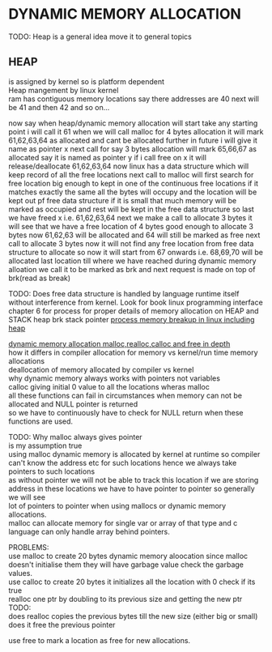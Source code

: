 # DYNAMIC MEMORY ALLOCATION

TODO: Heap is a general idea move it to general topics  
## HEAP
is assigned by kernel so is platform dependent  
Heap mangement by linux kernel  
ram has contiguous memory locations say there addresses are
40 next will be 41 and then 42 and so on...

now say when heap/dynamic memory allocation will start take any starting point
i will call it 61
when we will call malloc for 4 bytes allocation 
it will mark 61,62,63,64 as allocated and cant be allocated further in future i will give it name as pointer x
next call for say 3 bytes allocation will mark 
65,66,67 as allocated say it is named as pointer y
if i call free on x it will release/deallocate 61,62,63,64 
now linux has a data structure which will keep record of all the free locations
next call to malloc will first search for free location big enough to kept in one of the continuous free locations
if it matches exactly the same all the bytes will occupy and the location will be kept out pf free data structure
if it is small that much memory will be marked as occupied and rest will be kept in the free data structure
so last we have freed x i.e. 61,62,63,64
next we make a call to allocate 3 bytes it will see that we have a free location of 4 bytes good enough to allocate 3 bytes
now 61,62,63 will be allocated and 64 will still be marked as free
next call to allocate 3 bytes now it will not find any free location from free data structure to allocate
so now it will start from 67 onwards
i.e. 68,69,70 will be allocated
last location till where we have reached during dynamic memory alloation we call it to be marked as brk
and next request is made on top of brk(read as break)

TODO:
Does free data structure is handled by language runtime itself without interference from kernel.
Look for book linux programming interface chapter 6 for process for proper details of memory allocation on HEAP and STACK
heap brk
stack pointer
[process memory breakup in linux including heap](https://manybutfinite.com/post/anatomy-of-a-program-in-memory/)


[dynamic memory allocation malloc,realloc,calloc and free in depth](https://www.codingame.com/playgrounds/14589/how-to-play-with-pointers-in-c/dynamic-memory-allocation)  
how it differs in compiler allocation for memory vs kernel/run time memory allocations  
deallocation of memory allocated by compiler vs kernel  
why dynamic memory always works with pointers not variables  
calloc giving initial 0 value to all the locations wheras malloc   
all these functions can fail in circumstances when memory can not be allocated and NULL pointer is returned  
so we have to continuously have to check for NULL return when these functions are used.  



TODO:
Why malloc always gives pointer  
is my assumption true  
using malloc dynamic memory is allocated by kernel at runtime so compiler can't know the address etc for such locations hence we always take pointers to such locations  
as without pointer we will not be able to track this location if we are storing address in these locations we have to have pointer to pointer so generally we will see  
lot of pointers to pointer when using mallocs or dynamic memory allocations.  
malloc can allocate memory for single var or array of that type and c language can only handle array behind pointers.


PROBLEMS:  
use malloc to create 20 bytes dynamic memory aloocation since malloc doesn't initialise them they will have garbage value check the garbage values.  
use calloc to create 20 bytes it initializes all the location with 0 check if its true  
realloc one ptr by doubling to its previous size and getting the new ptr  
TODO:  
does realloc copies the previous bytes till the new size (either big or small)  
does it free the previous pointer  

use free to mark a location as free for new allocations.   
